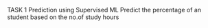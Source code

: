 TASK 1
Prediction using Supervised ML
Predict the percentage of an student based on the no.of study hours
